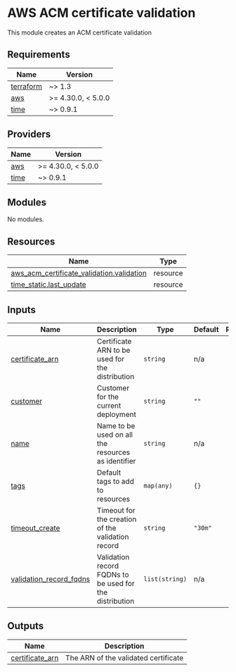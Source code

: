 # AWS ACM certificate validation

This module creates an ACM certificate validation

<!-- BEGIN_TF_DOCS -->
## Requirements

| Name | Version |
|------|---------|
| <a name="requirement_terraform"></a> [terraform](#requirement\_terraform) | ~> 1.3 |
| <a name="requirement_aws"></a> [aws](#requirement\_aws) | >= 4.30.0, < 5.0.0 |
| <a name="requirement_time"></a> [time](#requirement\_time) | ~> 0.9.1 |

## Providers

| Name | Version |
|------|---------|
| <a name="provider_aws"></a> [aws](#provider\_aws) | >= 4.30.0, < 5.0.0 |
| <a name="provider_time"></a> [time](#provider\_time) | ~> 0.9.1 |

## Modules

No modules.

## Resources

| Name | Type |
|------|------|
| [aws_acm_certificate_validation.validation](https://registry.terraform.io/providers/hashicorp/aws/latest/docs/resources/acm_certificate_validation) | resource |
| [time_static.last_update](https://registry.terraform.io/providers/hashicorp/time/latest/docs/resources/static) | resource |

## Inputs

| Name | Description | Type | Default | Required |
|------|-------------|------|---------|:--------:|
| <a name="input_certificate_arn"></a> [certificate\_arn](#input\_certificate\_arn) | Certificate ARN to be used for the distribution | `string` | n/a | yes |
| <a name="input_customer"></a> [customer](#input\_customer) | Customer for the current deployment | `string` | `""` | no |
| <a name="input_name"></a> [name](#input\_name) | Name to be used on all the resources as identifier | `string` | n/a | yes |
| <a name="input_tags"></a> [tags](#input\_tags) | Default tags to add to resources | `map(any)` | `{}` | no |
| <a name="input_timeout_create"></a> [timeout\_create](#input\_timeout\_create) | Timeout for the creation of the validation record | `string` | `"30m"` | no |
| <a name="input_validation_record_fqdns"></a> [validation\_record\_fqdns](#input\_validation\_record\_fqdns) | Validation record FQDNs to be used for the distribution | `list(string)` | n/a | yes |

## Outputs

| Name | Description |
|------|-------------|
| <a name="output_certificate_arn"></a> [certificate\_arn](#output\_certificate\_arn) | The ARN of the validated certificate |
<!-- END_TF_DOCS -->
